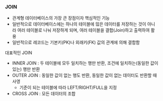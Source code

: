 ### JOIN

- 관계형 데이터베이스의 가장 큰 장점이자 핵심적인 기능
- 일반적으로 데이터베이스에는 하나의 테이블에 많은 데이터를 저장하는 것이 아니라 여러 테이블로 나눠 저장하게 되며, 여러 테이블을 결합(Join)하고 출력하여 활용
- 일반적으로 레코드는 기본키(PK)나 외래키(FK) 값의 관계에 의해 결합함

대표적인 JOIN

- INNER JOIN : 두 테이블에 모두 일치하는 행만 반환, 조건에 일치하는(동일한 값이 있는) 행만 반환
- OUTER JOIN : 동일한 값이 없는 행도 반환,  동일한 값이 없는 데이터도 반환할 때 사영
  - 기준이 되는 테이블에 따라 LEFT/RIGHT/FULL을 지정
- CROSS JOIN : 모든 데이터의 조합